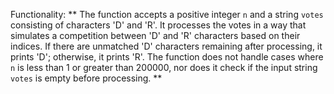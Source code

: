 Functionality: ** The function accepts a positive integer `n` and a string `votes` consisting of characters 'D' and 'R'. It processes the votes in a way that simulates a competition between 'D' and 'R' characters based on their indices. If there are unmatched 'D' characters remaining after processing, it prints 'D'; otherwise, it prints 'R'. The function does not handle cases where `n` is less than 1 or greater than 200000, nor does it check if the input string `votes` is empty before processing. **